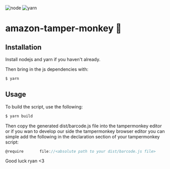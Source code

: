 
![node](https://img.shields.io/badge/node-v8.10.0-blue.svg) 
![yarn](https://img.shields.io/badge/yarn-v1.7.0-yellow.svg) 

# amazon-tamper-monkey :monkey:

## Installation

Install nodejs and yarn if you haven't already.


Then bring in the js dependencies with:

```bash
$ yarn
```

## Usage

To build the script, use the following:

```bash
$ yarn build
```

Then copy the generated dist/barcode.js file into the tampermonkey editor or if you wan to develop our side the tampermonkey browser editor 
you can simple add the following in the declaration section of your tampermonkey script:

```js
@require       file://<absolute path to your dist/barcode.js file>
```

Good luck ryan <3
